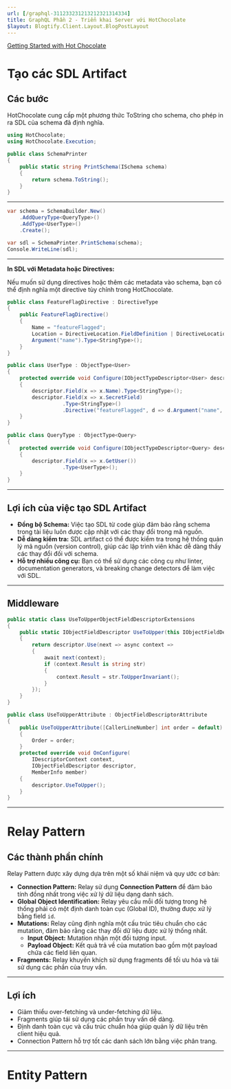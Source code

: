 ```yaml
---
url: [/graphql-311233231213212321314334]
title: GraphQL Phần 2 - Triển khai Server với HotChocolate
$layout: Blogtify.Client.Layout.BlogPostLayout
---
```



[Getting Started with Hot Chocolate](https://chillicream.com/docs/hotchocolate/v14/get-started-with-graphql-in-net-core)


# Tạo các SDL Artifact

## Các bước

HotChocolate cung cấp một phương thức ToString cho schema, cho phép in ra SDL của schema đã định nghĩa.

```csharp
using HotChocolate;
using HotChocolate.Execution;

public class SchemaPrinter
{
	public static string PrintSchema(ISchema schema)
	{
		return schema.ToString();
	}
}
```

---

```csharp
var schema = SchemaBuilder.New()
	.AddQueryType<QueryType>()
	.AddType<UserType>()
	.Create();

var sdl = SchemaPrinter.PrintSchema(schema);
Console.WriteLine(sdl);
```

---

**In SDL với Metadata hoặc Directives:**

Nếu muốn sử dụng directives hoặc thêm các metadata vào schema, bạn có thể định nghĩa một directive tùy chỉnh trong HotChocolate.

```csharp
public class FeatureFlagDirective : DirectiveType
{
	public FeatureFlagDirective()
	{
		Name = "featureFlagged";
		Location = DirectiveLocation.FieldDefinition | DirectiveLocation.TypeDefinition;
		Argument("name").Type<StringType>();
	}
}

public class UserType : ObjectType<User>
{
	protected override void Configure(IObjectTypeDescriptor<User> descriptor)
	{
		descriptor.Field(x => x.Name).Type<StringType>();
		descriptor.Field(x => x.SecretField)
				  .Type<StringType>()
				  .Directive("featureFlagged", d => d.Argument("name", "secret"));
	}
}

public class QueryType : ObjectType<Query>
{
	protected override void Configure(IObjectTypeDescriptor<Query> descriptor)
	{
		descriptor.Field(x => x.GetUser())
				  .Type<UserType>();
	}
}
```

---

## Lợi ích của việc tạo SDL Artifact

* **Đồng bộ Schema:** Việc tạo SDL từ code giúp đảm bảo rằng schema trong tài liệu luôn được cập nhật với các thay đổi trong mã nguồn.
* **Dễ dàng kiểm tra:** SDL artifact có thể được kiểm tra trong hệ thống quản lý mã nguồn (version control), giúp các lập trình viên khác dễ dàng thấy các thay đổi đối với schema.
* **Hỗ trợ nhiều công cụ:** Bạn có thể sử dụng các công cụ như linter, documentation generators, và breaking change detectors để làm việc với SDL.

---

## Middleware

```csharp
public static class UseToUpperObjectFieldDescriptorExtensions
{
	public static IObjectFieldDescriptor UseToUpper(this IObjectFieldDescriptor descriptor)
	{
		return descriptor.Use(next => async context =>
		{
			await next(context);
			if (context.Result is string str)
			{
				context.Result = str.ToUpperInvariant();
			}
		});
	}
}

public class UseToUpperAttribute : ObjectFieldDescriptorAttribute
{
	public UseToUpperAttribute([CallerLineNumber] int order = default)
	{
		Order = order;
	}
	protected override void OnConfigure(
		IDescriptorContext context,
		IObjectFieldDescriptor descriptor,
		MemberInfo member)
	{
		descriptor.UseToUpper();
	}
}
```



---


# Relay Pattern

## Các thành phần chính

Relay Pattern được xây dựng dựa trên một số khái niệm và quy ước cơ bản:

* **Connection Pattern:** Relay sử dụng **Connection Pattern** để đảm bảo tính đồng nhất trong việc xử lý dữ liệu dạng danh sách.
* **Global Object Identification:** Relay yêu cầu mỗi đối tượng trong hệ thống phải có một định danh toàn cục (Global ID), thường được xử lý bằng field `id`.
* **Mutations:** Relay cũng định nghĩa một cấu trúc tiêu chuẩn cho các mutation, đảm bảo rằng các thay đổi dữ liệu được xử lý thống nhất.
	* **Input Object:** Mutation nhận một đối tượng input.
	* **Payload Object:** Kết quả trả về của mutation bao gồm một payload chứa các field liên quan.
* **Fragments:** Relay khuyến khích sử dụng fragments để tối ưu hóa và tái sử dụng các phần của truy vấn.

---

## Lợi ích

* Giảm thiểu over-fetching và under-fetching dữ liệu.
* Fragments giúp tái sử dụng các phần truy vấn dễ dàng.
* Định danh toàn cục và cấu trúc chuẩn hóa giúp quản lý dữ liệu trên client hiệu quả.
* Connection Pattern hỗ trợ tốt các danh sách lớn bằng việc phân trang.


---

# Entity Pattern




